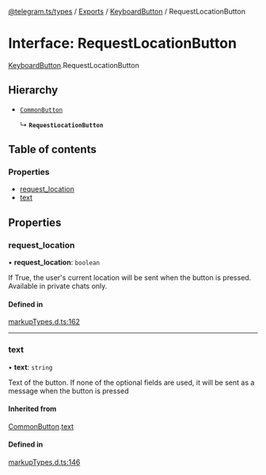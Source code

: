 [@telegram.ts/types](../README.md) / [Exports](../modules.md) / [KeyboardButton](../modules/KeyboardButton.md) / RequestLocationButton

# Interface: RequestLocationButton

[KeyboardButton](../modules/KeyboardButton.md).RequestLocationButton

## Hierarchy

- [`CommonButton`](KeyboardButton.CommonButton.md)

  ↳ **`RequestLocationButton`**

## Table of contents

### Properties

- [request\_location](KeyboardButton.RequestLocationButton.md#request_location)
- [text](KeyboardButton.RequestLocationButton.md#text)

## Properties

### request\_location

• **request\_location**: `boolean`

If True, the user's current location will be sent when the button is pressed. Available in private chats only.

#### Defined in

[markupTypes.d.ts:162](https://github.com/telegramsjs/types/blob/d08200f/src/markupTypes.d.ts#L162)

___

### text

• **text**: `string`

Text of the button. If none of the optional fields are used, it will be sent as a message when the button is pressed

#### Inherited from

[CommonButton](KeyboardButton.CommonButton.md).[text](KeyboardButton.CommonButton.md#text)

#### Defined in

[markupTypes.d.ts:146](https://github.com/telegramsjs/types/blob/d08200f/src/markupTypes.d.ts#L146)
